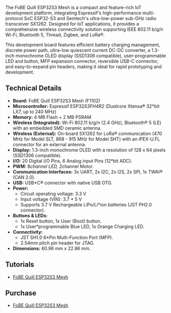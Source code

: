 The FoBE Quill ESP32S3 Mesh is a compact and feature-rich IoT development platform, integrating Espressif's high-performance multi-protocol SoC ESP32-S3 and Semtech's ultra-low-power sub-GHz radio transceiver SX1262. Designed for IoT applications, it provides a comprehensive wireless connectivity solution supporting IEEE 802.11 b/g/n Wi-Fi, Bluetooth 5, Thread, Zigbee, and LoRa®.

This development board features efficient battery charging management, discrete power path, ultra-low quiescent current DC-DC converter, a 1.3-inch monochrome OLED display (SSD1306 compatible), user-programmable LED and button, MFP expansion connector, reversible USB-C connector, and easy-to-expand pin headers, making it ideal for rapid prototyping and development.

## Technical Details

- **Board:** FoBE Quill ESP32S3 Mesh (F1102)
- **Microcontroller:** Espressif ESP32*S3FH4R2 (Dual*core Xtensa® 32\*bit LX7, up to 240 MHz)
- **Memory:** 4 MB Flash + 2 MB PSRAM
- **Wireless (Integrated):** Wi-Fi 802.11 b/g/n (2.4 GHz), Bluetooth® 5 (LE) with an embedded SMD ceramic antenna.
- **Wireless (External):** On-board SX1262 for LoRa® communication (470 MHz for Model SLT, 868 - 915 MHz for Model SHT) with an iPEX-U.FL connector for an external antenna.
- **Display:** 1.3-inch monochrome OLED with a resolution of 128 x 64 pixels (SSD1306 compatible).
- **I/O:** 20 Digital I/O Pins, 6 Analog input Pins (12\*bit ADC).
- **PWM:** 8*channel LED, 2*channel Motor.
- **Communication Interfaces:** 3x UART, 2x I2C, 2x I2S, 2x SPI, 1x TWAI® (CAN 2.0).
- **USB:** USB\*C® connector with native USB OTG.
- **Power:**
  - Circuit operating voltage: 3.3 V
  - Input voltage (VIN): 3.7 \* 5 V
  - Supports 3.7 V Rechargeable LiPo/Li\*ion batteries (JST PH2.0 connector).
- **Buttons & LEDs:**
  - 1x Reset button, 1x User (Boot) button.
  - 1x User\*programmable Blue LED, 1x Orange Charging LED.
- **Connectivity:**
  - JST SH1.0 6\*Pin Multi-Function Port (MFP).
  - 2.54mm pitch pin header for JTAG.
- **Dimensions:** 60.96 mm x 22.86 mm.

## Tutorials

- [FoBE Quill ESP32S3 Mesh](./product/f1102)

## Purchase

- [FoBE Quill ESP32S3 Mesh](https://store.fobestudio.com/products/f1102)
